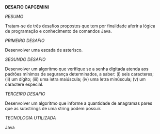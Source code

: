 **DESAFIO CAPGEMINI**



*RESUMO*

Tratam-se de três desafios propostos que tem por finalidade aferir a lógica de programação e conhecimento de comandos Java.



*PRIMEIRO DESAFIO*

Desenvolver uma escada de asterisco. 



*SEGUNDO DESAFIO*

Desenvolver um algoritmo que verifique se a senha digitada atenda aos padrões mínimos de segurança determinados, a saber: (i) seis caracteres; (ii) um dígito; (iii) uma letra maiúscula; (iv) uma letra minúscula; (v) um caractere especial.



*TERCEIRO DESAFIO*

Desenvolver um algoritmo que informe a quantidade de anagramas pares que as substrings de uma string podem possuir.



*TECNOLOGIA UTILIZADA*

Java
